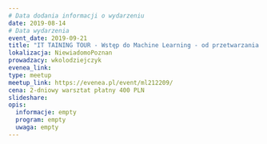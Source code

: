 ```yaml
---
# Data dodania informacji o wydarzeniu
date: 2019-08-14
# Data wydarzenia
event_date: 2019-09-21
title: "IT TAINING TOUR - Wstęp do Machine Learning - od przetwarzania danych po budowę modeli"
lokalizacja: NiewiadomoPoznan
prowadzacy: wkolodziejczyk
evenea_link: 
type: meetup
meetup_link: https://evenea.pl/event/ml212209/
cena: 2-dniowy warsztat płatny 400 PLN
slideshare:
opis:
  informacje: empty
  program: empty
  uwaga: empty
---
```

